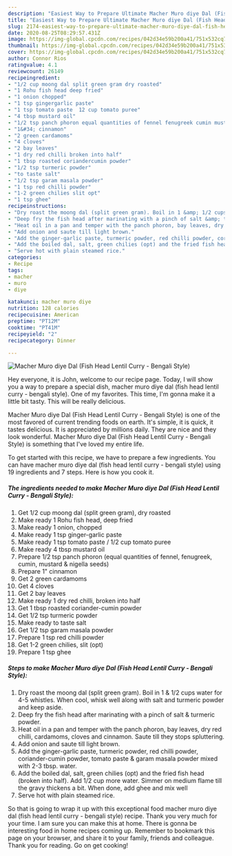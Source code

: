 ```yaml
---
description: "Easiest Way to Prepare Ultimate Macher Muro diye Dal (Fish Head Lentil Curry - Bengali Style)"
title: "Easiest Way to Prepare Ultimate Macher Muro diye Dal (Fish Head Lentil Curry - Bengali Style)"
slug: 2174-easiest-way-to-prepare-ultimate-macher-muro-diye-dal-fish-head-lentil-curry-bengali-style
date: 2020-08-25T08:29:57.431Z
image: https://img-global.cpcdn.com/recipes/042d34e59b200a41/751x532cq70/macher-muro-diye-dal-fish-head-lentil-curry-bengali-style-recipe-main-photo.jpg
thumbnail: https://img-global.cpcdn.com/recipes/042d34e59b200a41/751x532cq70/macher-muro-diye-dal-fish-head-lentil-curry-bengali-style-recipe-main-photo.jpg
cover: https://img-global.cpcdn.com/recipes/042d34e59b200a41/751x532cq70/macher-muro-diye-dal-fish-head-lentil-curry-bengali-style-recipe-main-photo.jpg
author: Connor Rios
ratingvalue: 4.1
reviewcount: 26149
recipeingredient:
- "1/2 cup moong dal split green gram dry roasted"
- "1 Rohu fish head deep fried"
- "1 onion chopped"
- "1 tsp gingergarlic paste"
- "1 tsp tomato paste  12 cup tomato puree"
- "4 tbsp mustard oil"
- "1/2 tsp panch phoron equal quantities of fennel fenugreek cumin mustard  nigella seeds"
- "1&#34; cinnamon"
- "2 green cardamoms"
- "4 cloves"
- "2 bay leaves"
- "1 dry red chilli broken into half"
- "1 tbsp roasted coriandercumin powder"
- "1/2 tsp turmeric powder"
- "to taste salt"
- "1/2 tsp garam masala powder"
- "1 tsp red chilli powder"
- "1-2 green chilies slit opt"
- "1 tsp ghee"
recipeinstructions:
- "Dry roast the moong dal (split green gram). Boil in 1 &amp; 1/2 cups water for 4-5 whistles. When cool, whisk well along with salt and turmeric powder and keep aside."
- "Deep fry the fish head after marinating with a pinch of salt &amp; turmeric powder."
- "Heat oil in a pan and temper with the panch phoron, bay leaves, dry red chilli, cardamoms, cloves and cinnamon. Saute till they stops spluttering."
- "Add onion and saute till light brown."
- "Add the ginger-garlic paste, turmeric powder, red chilli powder, coriander-cumin powder, tomato paste &amp; garam masala powder mixed with 2-3 tbsp. water."
- "Add the boiled dal, salt, green chilies (opt) and the fried fish head (broken into half). Add 1/2 cup more water. Simmer on medium flame till the gravy thickens a bit. When done, add ghee and mix well"
- "Serve hot with plain steamed rice."
categories:
- Recipe
tags:
- macher
- muro
- diye

katakunci: macher muro diye 
nutrition: 128 calories
recipecuisine: American
preptime: "PT12M"
cooktime: "PT41M"
recipeyield: "2"
recipecategory: Dinner

---
```



![Macher Muro diye Dal (Fish Head Lentil Curry - Bengali Style)](https://img-global.cpcdn.com/recipes/042d34e59b200a41/751x532cq70/macher-muro-diye-dal-fish-head-lentil-curry-bengali-style-recipe-main-photo.jpg)

Hey everyone, it is John, welcome to our recipe page. Today, I will show you a way to prepare a special dish, macher muro diye dal (fish head lentil curry - bengali style). One of my favorites. This time, I'm gonna make it a little bit tasty. This will be really delicious.

Macher Muro diye Dal (Fish Head Lentil Curry - Bengali Style) is one of the most favored of current trending foods on earth. It's simple, it is quick, it tastes delicious. It is appreciated by millions daily. They are nice and they look wonderful. Macher Muro diye Dal (Fish Head Lentil Curry - Bengali Style) is something that I've loved my entire life.




To get started with this recipe, we have to prepare a few ingredients. You can have macher muro diye dal (fish head lentil curry - bengali style) using 19 ingredients and 7 steps. Here is how you cook it.

<!--inarticleads1-->

##### The ingredients needed to make Macher Muro diye Dal (Fish Head Lentil Curry - Bengali Style):

1. Get 1/2 cup moong dal (split green gram), dry roasted
1. Make ready 1 Rohu fish head, deep fried
1. Make ready 1 onion, chopped
1. Make ready 1 tsp ginger-garlic paste
1. Make ready 1 tsp tomato paste / 1/2 cup tomato puree
1. Make ready 4 tbsp mustard oil
1. Prepare 1/2 tsp panch phoron (equal quantities of fennel, fenugreek, cumin, mustard &amp; nigella seeds)
1. Prepare 1&#34; cinnamon
1. Get 2 green cardamoms
1. Get 4 cloves
1. Get 2 bay leaves
1. Make ready 1 dry red chilli, broken into half
1. Get 1 tbsp roasted coriander-cumin powder
1. Get 1/2 tsp turmeric powder
1. Make ready to taste salt
1. Get 1/2 tsp garam masala powder
1. Prepare 1 tsp red chilli powder
1. Get 1-2 green chilies, slit (opt)
1. Prepare 1 tsp ghee




<!--inarticleads2-->

##### Steps to make Macher Muro diye Dal (Fish Head Lentil Curry - Bengali Style):

1. Dry roast the moong dal (split green gram). Boil in 1 &amp; 1/2 cups water for 4-5 whistles. When cool, whisk well along with salt and turmeric powder and keep aside.
1. Deep fry the fish head after marinating with a pinch of salt &amp; turmeric powder.
1. Heat oil in a pan and temper with the panch phoron, bay leaves, dry red chilli, cardamoms, cloves and cinnamon. Saute till they stops spluttering.
1. Add onion and saute till light brown.
1. Add the ginger-garlic paste, turmeric powder, red chilli powder, coriander-cumin powder, tomato paste &amp; garam masala powder mixed with 2-3 tbsp. water.
1. Add the boiled dal, salt, green chilies (opt) and the fried fish head (broken into half). Add 1/2 cup more water. Simmer on medium flame till the gravy thickens a bit. When done, add ghee and mix well
1. Serve hot with plain steamed rice.




So that is going to wrap it up with this exceptional food macher muro diye dal (fish head lentil curry - bengali style) recipe. Thank you very much for your time. I am sure you can make this at home. There is gonna be interesting food in home recipes coming up. Remember to bookmark this page on your browser, and share it to your family, friends and colleague. Thank you for reading. Go on get cooking!
